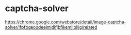 # captcha-solver
https://chrome.google.com/webstore/detail/image-captcha-solver/lfpfbgeoodeejmjdlfjbfjkemjlblijg/related
